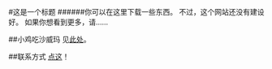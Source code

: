 #这是一个标题
######你可以在这里下载一些东西。
不过，这个网站还没有建设好。
如果你想看到更多，请......

##小鸡吃沙威玛
见[此处](/ces/index.html)。

##联系方式
[点这](mailto:lihaoqian12@outlook.com)！